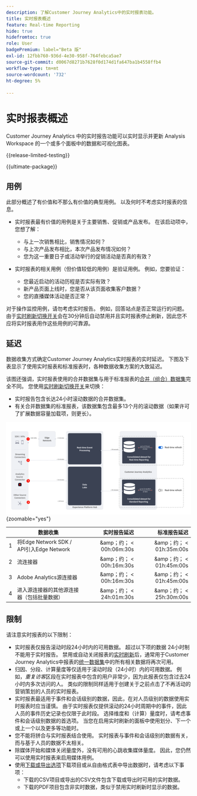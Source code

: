 ```yaml
---
description: 了解Customer Journey Analytics中的实时报表功能。
title: 实时报表概述
feature: Real-time Reporting
hide: true
hidefromtoc: true
role: User
badgePremium: label="Beta 版"
exl-id: 12fbb760-936d-4e30-958f-764febca5ae7
source-git-commit: d0067d8271b7628f0d174d1fa647ba1b4558ffb4
workflow-type: tm+mt
source-wordcount: '732'
ht-degree: 5%

---
```


# 实时报表概述

Customer Journey Analytics 中的实时报告功能可以实时显示并更新 Analysis Workspace 的一个或多个面板中的数据和可视化图表。

{{release-limited-testing}}

{{ultimate-package}}

## 用例

此部分概述了有价值和不那么有价值的典型用例。 以及何时不考虑实时报表的信息。

* 实时报表最有价值的用例是关于主要销售、促销或产品发布。
在该启动项中，您想了解：

   * 与上一次销售相比，销售情况如何？
   * 与上次产品发布相比，本次产品发布情况如何？
   * 您为这一重要日子或活动举行的促销活动是否真的有效？

* 实时报表的相关用例（但价值较低的用例）是验证用例。
例如，您要验证：

   * 您最近启动的活动历程是否实际有效？
   * 新产品页面上线时，您是否从该页面收集客户数据？
   * 您的直播媒体活动是否正常？

对于操作监控用例，请勿考虑实时报告。 例如，回答站点是否正常运行的问题。 由于[实时刷新切换开关](use-real-time.md)会在30分钟后自动禁用并且实时报表停止刷新，因此您不应将实时报表用作这些用例的可靠源。


## 延迟

数据收集方式确定Customer Journey Analytics实时报表的实时延迟。 下图及下表显示了使用实时报表和标准报表时，各种数据收集方案的大致延迟。

该图还强调，实时报表使用的合并数据集与用于标准报表的[合并（组合）数据集](/help/connections/combined-dataset.md)完全不同。 您使用[实时刷新切换开关](use-real-time.md)来切换：

* 实时报告包含长达24小时滚动数据的合并数据集。
* 有关合并数据集的标准报表，该数据集包含最多13个月的滚动数据（如果许可了扩展数据容量加载项，则更长）。

![实时报告](assets/real-time-reporting-latencies.svg){zoomable="yes"}

| | 数据收集 | 实时报告延迟 | 标准报告延迟 |
|:---:|---|--:|--:|
| 1 | 将Edge Network SDK / API引入Edge Network | &amp;amp；约； &lt; 00h:06m:30s | &amp;amp；约； &lt; 01h:35m:00s |
| 2 | 流连接器 | &amp;amp；约； &lt; 00h:16m:30s | &amp;amp；约； &lt; 01h:45m:00s |
| 3 | Adobe Analytics源连接器 | &amp;amp；约； &lt; 00h:16m:30s | &amp;amp；约； &lt; 01h:45m:00s |
| 4 | 进入源连接器的其他源连接器（包括批量数据） | &amp;amp；约； &lt; 24h:01m:30s | &amp;amp；约； &lt; 25h:30m:00s |

## 限制

请注意实时报表的以下限制：

* 实时报表仅报告滚动时段24小时内的可用数据。 超过以下项的数据   24小时制不能用于实时报告。 禁用或自动关闭报表的[实时刷新](use-real-time.md)后，通常用于Customer Journey Analytics中报表的[统一数据集](/help/connections/combined-dataset.md)中的所有相关数据将再次可用。
* 归因、分段、计算量度等仅适用于滚动时段（24小时）内的可用数据。 例如，*重复访客*&#x200B;区段在实时报表中包含的用户非常少，因为此报表仅包含过去24小时内多次访问的人。 类似的限制同样适用于创建关于之前点击了不再活动的营销策划的人员的实时报表。
* 实时报表最适用于事件和会话级别的数据，因此，在对人员级别的数据使用实时报表时应当谨慎。 <!--Need to explain this a bit better -->由于实时报表仅提供滚动的24小时周期中的事件，因此人员的事件历史记录也仅限于此时段。 选择维度和（计算）量度时，请考虑事件和会话级别数据的首选项。 当您在启用实时刷新的面板中使用划分、下一个或上一个以及更多等功能时。
* 您不能将拼合与实时报表结合使用。 <!-- Do we need to explain this in more detail, why? -->实时报表与事件和会话级别的数据有关，而与基于人员的数据不太相关。
* 除媒体开始和媒体关闭量度外，没有可用的心跳收集媒体量度。 因此，您仍然可以使用实时报表来启用媒体用例。
* 使用[下载或导出选项](/help/analysis-workspace/export/download-send.md)下载项目或从自由格式表中导出数据时，请考虑以下事项：
   * 下载的CSV项目或导出的CSV文件包含下载或导出时可用的实时数据。
   * 下载的PDF项目包含非实时数据，类似于禁用实时刷新时显示的数据。

